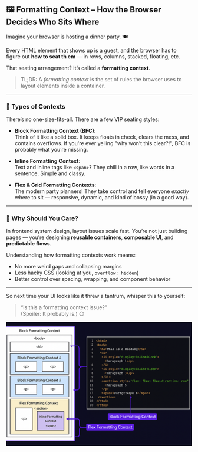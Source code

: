## 🖼️ Formatting Context – How the Browser Decides Who Sits Where

Imagine your browser is hosting a dinner party. 🍽️

Every HTML element that shows up is a guest, and the browser has to figure out **how to seat th
em** — in rows, columns, stacked, floating, etc.

That seating arrangement? It’s called a **formatting context**.

> TL;DR: A *formatting context* is the set of rules the browser uses to layout elements inside a container.

---

### 👕 Types of Contexts

There’s no one-size-fits-all. There are a few VIP seating styles:

- **Block Formatting Context (BFC)**:  
  Think of it like a solid box. It keeps floats in check, clears the mess, and contains overflows. If you're ever yelling "why won’t this clear?!", BFC is probably what you’re missing.

- **Inline Formatting Context**:  
  Text and inline tags like `<span>`? They chill in a row, like words in a sentence. Simple and classy.

- **Flex & Grid Formatting Contexts**:  
  The modern party planners! They take control and tell everyone *exactly* where to sit — responsive, dynamic, and kind of bossy (in a good way).

---

### 🧠 Why Should You Care?

In frontend system design, layout issues scale fast. You’re not just building pages — you’re designing **reusable containers**, **composable UI**, and **predictable flows**.

Understanding how formatting contexts work means:
- No more weird gaps and collapsing margins
- Less hacky CSS (looking at you, `overflow: hidden`)
- Better control over spacing, wrapping, and component behavior

---

So next time your UI looks like it threw a tantrum, whisper this to yourself:

> “Is this a formatting context issue?”  
> (Spoiler: It probably is.) 😉

![FEMASTER](../resources/Formatting%20Contexts%20in%20HTML%20and%20CSS.png)